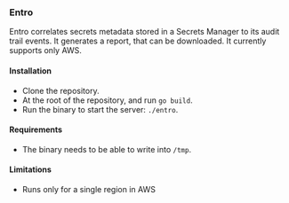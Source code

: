### Entro

Entro correlates secrets metadata stored in a Secrets Manager to its audit trail events. It generates a report, that can be downloaded. It currently supports only AWS.


#### Installation

- Clone the repository.
- At the root of the repository, and run `go build`.
- Run the binary to start the server: `./entro`.

#### Requirements

- The binary needs to be able to write into `/tmp`.

#### Limitations

- Runs only for a single region in AWS
